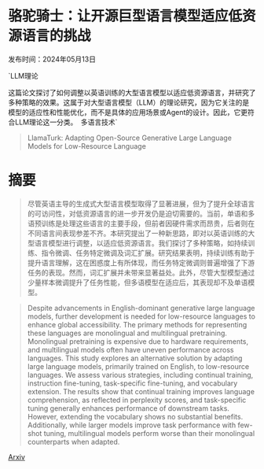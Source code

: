 # 骆驼骑士：让开源巨型语言模型适应低资源语言的挑战

发布时间：2024年05月13日

`LLM理论

这篇论文探讨了如何调整以英语训练的大型语言模型以适应低资源语言，并研究了多种策略的效果。这属于对大型语言模型（LLM）的理论研究，因为它关注的是模型的适应性和性能优化，而不是具体的应用场景或Agent的设计。因此，它更符合LLM理论这一分类。` `多语言技术`

> LlamaTurk: Adapting Open-Source Generative Large Language Models for Low-Resource Language

# 摘要

> 尽管英语主导的生成式大型语言模型取得了显著进展，但为了提升全球语言的可访问性，对低资源语言的进一步开发仍是迫切需要的。当前，单语和多语预训练是处理这些语言的主要手段，但前者因硬件需求而昂贵，后者则在不同语言间表现参差不齐。本研究提出了一种新思路，即对以英语训练的大型语言模型进行调整，以适应低资源语言。我们探讨了多种策略，如持续训练、指令微调、任务特定微调及词汇扩展。研究结果表明，持续训练有助于提升语言理解，这在困惑度上有所体现，而任务特定微调则普遍增强了下游任务的表现。然而，词汇扩展并未带来显著益处。此外，尽管大型模型通过少量样本微调提升了任务性能，但多语模型在适应后，其表现却不及单语模型。

> Despite advancements in English-dominant generative large language models, further development is needed for low-resource languages to enhance global accessibility. The primary methods for representing these languages are monolingual and multilingual pretraining. Monolingual pretraining is expensive due to hardware requirements, and multilingual models often have uneven performance across languages. This study explores an alternative solution by adapting large language models, primarily trained on English, to low-resource languages. We assess various strategies, including continual training, instruction fine-tuning, task-specific fine-tuning, and vocabulary extension. The results show that continual training improves language comprehension, as reflected in perplexity scores, and task-specific tuning generally enhances performance of downstream tasks. However, extending the vocabulary shows no substantial benefits. Additionally, while larger models improve task performance with few-shot tuning, multilingual models perform worse than their monolingual counterparts when adapted.

[Arxiv](https://arxiv.org/abs/2405.07745)